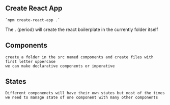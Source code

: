 ##  Create React App

    `npm create-react-app .`
The . (period) will create the react boilerplate in the currently folder itself


## Components

    create a folder in the src named components and create files with first letter uppercase 
    we can make declarative components or imperative

## States

    Different componenets will have their own states but most of the times we need to manage state of one component with many other components